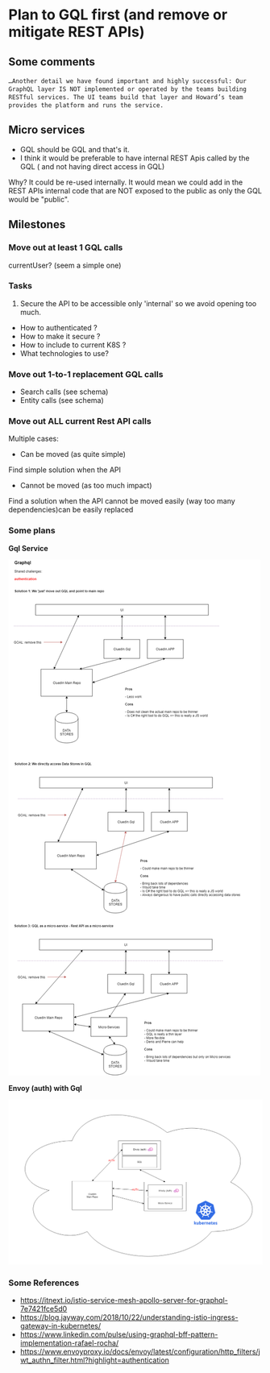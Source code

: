 # Plan to GQL first (and remove or mitigate REST APIs)

## Some comments

```
…Another detail we have found important and highly successful: Our GraphQL layer IS NOT implemented or operated by the teams building RESTful services. The UI teams build that layer and Howard’s team provides the platform and runs the service.
```

## Micro services

- GQL should be GQL and that's it.
- I think it would be preferable to have internal REST Apis called by the GQL ( and not having direct access in GQL)

Why? It could be re-used internally. It would mean we could add in the REST APIs internal code that are NOT exposed to the public as only the GQL would be "public".

## Milestones

### Move out at least 1 GQL calls

currentUser? (seem a simple one)

### Tasks

1. Secure the API to be accessible only 'internal' so we avoid opening too much.

- How to authenticated ?
- How to make it secure ?
- How to include to current K8S ?
- What technologies to use?

### Move out 1-to-1 replacement GQL calls

- Search calls (see schema)
- Entity calls (see schema)

### Move out ALL current Rest API calls

Multiple cases:

- Can be moved (as quite simple)

Find simple solution when the API 

- Cannot be moved (as too much impact)

Find a solution when the API cannot be moved easily (way too many dependencies)can be easily replaced

### Some plans

**Gql Service**

![New Gql Service](./assets/NewGqlService.png)

**Envoy (auth) with Gql**

![Mesh service for authentication](./assets/GQL-with-envoy.png)


### Some References

- https://itnext.io/istio-service-mesh-apollo-server-for-graphql-7e7421fce5d0
- https://blog.jayway.com/2018/10/22/understanding-istio-ingress-gateway-in-kubernetes/
- https://www.linkedin.com/pulse/using-graphql-bff-pattern-implementation-rafael-rocha/
- https://www.envoyproxy.io/docs/envoy/latest/configuration/http_filters/jwt_authn_filter.html?highlight=authentication